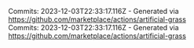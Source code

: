 Commits: 2023-12-03T22:33:17.116Z - Generated via https://github.com/marketplace/actions/artificial-grass
<br>
Commits: 2023-12-03T22:33:17.116Z - Generated via https://github.com/marketplace/actions/artificial-grass
<br>
